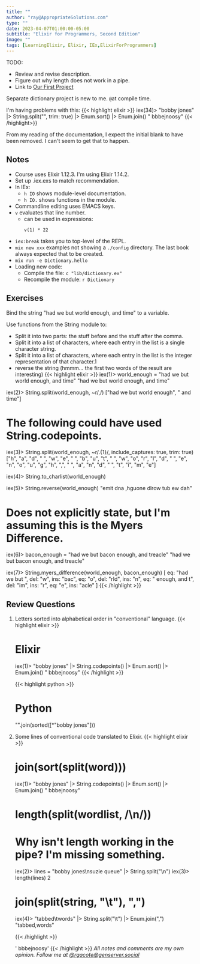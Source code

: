 ```yaml
---
title: ""
author: "ray@AppropriateSolutions.com"
type: ""
date: 2023-04-07T01:00:00-05:00
subtitle: "Elixir for Programmers, Second Edition"
image: ""
tags: [LearningElixir, Elixir, IEx,ElixirForProgrammers]
---
```

TODO:
- Review and revise description.
- Figure out why length does not work in a pipe.
- Link to [Our First Project](https://github.com/rgacote/Elixir4Programmers2ndExercises/tree/OurFirstProject)

Separate dictionary project is new to me.
`@`at compile time.

I'm having problems with this:
{{< highlight  elixir >}}
iex(34)> "bobby jones" |> String.split("", trim: true) |> Enum.sort() |> Enum.join()
" bbbejnoosy"
{{< /highlight>}}

From my reading of the documentation, I expect the initial blank to have been removed.
I can't seem to get that to happen.

<!--more-->
## Notes
- Course uses Elixir 1.12.3. I'm using Elixir 1.14.2.
- Set up .iex.exs to match recommendation.
- In IEx:
  - `h IO` shows module-level documentation.
  - `h IO.` shows functions in the module.
- Commandline editing uses EMACS keys.
- `v` evaluates that line number.
  - can be used in expressions:
    ```
    v(1) * 22
    ```
- `iex:break` takes you to top-level of the REPL.
- `mix new xxx` examples not showing a `./config` directory.
   The last book always expected that to be created.
- `mix run -e Dictionary.hello`
- Loading new code:
  - Compile the file: `c "lib/dictionary.ex"`
  - Recompile the module: `r Dictionary`

## Exercises
Bind the string "had we but world enough, and time" to a variable.

Use functions from the String module to:
* Split it into two parts: the stuff before and the stuff after the comma.
* Split it into a list of characters, where each entry in the list is a single character string.
* Split it into a list of characters, where each entry in the list is the integer representation of that character.1
* reverse the string (hmmm... the first two words of the result are interesting)
{{< highlight elixir >}}
iex(1)> world_enough = "had we but world enough, and time"
"had we but world enough, and time"

iex(2)> String.split(world_enough, ~r/,/)
["had we but world enough", " and time"]

# The following could have used String.codepoints.
iex(3)> String.split(world_enough, ~r/.{1}/, include_captures: true, trim: true)
["h", "a", "d", " ", "w", "e", " ", "b", "u", "t", " ", "w", "o", "r", "l", "d",
 " ", "e", "n", "o", "u", "g", "h", ",", " ", "a", "n", "d", " ", "t", "i", "m",
 "e"]

iex(4)> String.to_charlist(world_enough)

iex(5)> String.reverse(world_enough)
"emit dna ,hguone dlrow tub ew dah"

# Does not explicitly state, but I'm assuming this is the Myers Difference.
iex(6)> bacon_enough = "had we but bacon enough, and treacle"
"had we but bacon enough, and treacle"

iex(7)> String.myers_difference(world_enough, bacon_enough)
[
  eq: "had we but ",
  del: "w",
  ins: "bac",
  eq: "o",
  del: "rld",
  ins: "n",
  eq: " enough, and t",
  del: "im",
  ins: "r",
  eq: "e",
  ins: "acle"
]
{{< /highlight >}}

## Review Questions
1. Letters sorted into alphabetical order in "conventional" language.
   {{< highlight  elixir >}}
   # Elixir
   iex(1)> "bobby jones" |> String.codepoints() |> Enum.sort() |> Enum.join()
   " bbbejnoosy"
   {{< /highlight >}}

   {{< highlight python >}}
   # Python
   "".join(sorted([*"bobby jones"]))

2. Some lines of conventional code translated to Elixir.
   {{< highlight  elixir >}}
   # join(sort(split(word)))
    iex(1)> "bobby jones" |> String.codepoints() |> Enum.sort() |> Enum.join()
    " bbbejnoosy"

    # length(split(wordlist, /\n/))
    # Why isn't length working in the pipe? I'm missing something.
    iex(2)> lines = "bobby jones\nsuzie queue" |> String.split("\n")
    iex(3)> length(lines)
    2

    # join(split(string, "\t"), ",")
    iex(4)> "tabbed\twords" |> String.split("\t") |> Enum.join(",")
    "tabbed,words"



   {{< /highlight  >}}

   ' bbbejnoosy'
   {{< /highlight >}}
_All notes and comments are my own opinion. Follow me at [@rgacote@genserver.social](https://genserver.social/rgacote)_
